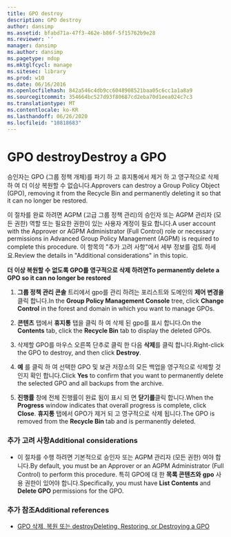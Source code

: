 ```yaml
---
title: GPO destroy
description: GPO destroy
author: dansimp
ms.assetid: bfabd71a-47f3-462e-b86f-5f15762b9e28
ms.reviewer: ''
manager: dansimp
ms.author: dansimp
ms.pagetype: mdop
ms.mktglfcycl: manage
ms.sitesec: library
ms.prod: w10
ms.date: 06/16/2016
ms.openlocfilehash: 842a546c4db9cc6048908521baa05c6cc1a1a8a9
ms.sourcegitcommit: 354664bc527d93f80687cd2eba70d1eea024c7c3
ms.translationtype: MT
ms.contentlocale: ko-KR
ms.lasthandoff: 06/26/2020
ms.locfileid: "10818683"
---
```

# <span data-ttu-id="5150f-103">GPO destroy</span><span class="sxs-lookup"><span data-stu-id="5150f-103">Destroy a GPO</span></span>


<span data-ttu-id="5150f-104">승인자는 GPO (그룹 정책 개체)를 파기 하 고 휴지통에서 제거 하 고 영구적으로 삭제 하 여 더 이상 복원할 수 없습니다.</span><span class="sxs-lookup"><span data-stu-id="5150f-104">Approvers can destroy a Group Policy Object (GPO), removing it from the Recycle Bin and permanently deleting it so that it can no longer be restored.</span></span>

<span data-ttu-id="5150f-105">이 절차를 완료 하려면 AGPM (고급 그룹 정책 관리)의 승인자 또는 AGPM 관리자 (모든 권한) 역할 또는 필요한 권한이 있는 사용자 계정이 필요 합니다.</span><span class="sxs-lookup"><span data-stu-id="5150f-105">A user account with the Approver or AGPM Administrator (Full Control) role or necessary permissions in Advanced Group Policy Management (AGPM) is required to complete this procedure.</span></span> <span data-ttu-id="5150f-106">이 항목의 "추가 고려 사항"에서 세부 정보를 검토 하세요.</span><span class="sxs-lookup"><span data-stu-id="5150f-106">Review the details in "Additional considerations" in this topic.</span></span>

**<span data-ttu-id="5150f-107">더 이상 복원할 수 없도록 GPO를 영구적으로 삭제 하려면</span><span class="sxs-lookup"><span data-stu-id="5150f-107">To permanently delete a GPO so it can no longer be restored</span></span>**

1.  <span data-ttu-id="5150f-108">**그룹 정책 관리 콘솔** 트리에서 gpo를 관리 하려는 포리스트와 도메인의 **제어 변경을** 클릭 합니다.</span><span class="sxs-lookup"><span data-stu-id="5150f-108">In the **Group Policy Management Console** tree, click **Change Control** in the forest and domain in which you want to manage GPOs.</span></span>

2.  <span data-ttu-id="5150f-109">**콘텐츠** 탭에서 **휴지통** 탭을 클릭 하 여 삭제 된 gpo를 표시 합니다.</span><span class="sxs-lookup"><span data-stu-id="5150f-109">On the **Contents** tab, click the **Recycle Bin** tab to display the deleted GPOs.</span></span>

3.  <span data-ttu-id="5150f-110">삭제할 GPO를 마우스 오른쪽 단추로 클릭 한 다음 **삭제**를 클릭 합니다.</span><span class="sxs-lookup"><span data-stu-id="5150f-110">Right-click the GPO to destroy, and then click **Destroy**.</span></span>

4.  <span data-ttu-id="5150f-111">**예** 를 클릭 하 여 선택한 GPO 및 보관 저장소의 모든 백업을 영구적으로 삭제할 것인지 확인 합니다.</span><span class="sxs-lookup"><span data-stu-id="5150f-111">Click **Yes** to confirm that you want to permanently delete the selected GPO and all backups from the archive.</span></span>

5.  <span data-ttu-id="5150f-112">**진행률** 창에 전체 진행률이 완료 됨이 표시 되 면 **닫기를**클릭 합니다.</span><span class="sxs-lookup"><span data-stu-id="5150f-112">When the **Progress** window indicates that overall progress is complete, click **Close**.</span></span> <span data-ttu-id="5150f-113">**휴지통** 탭에서 GPO가 제거 되 고 영구적으로 삭제 됩니다.</span><span class="sxs-lookup"><span data-stu-id="5150f-113">The GPO is removed from the **Recycle Bin** tab and is permanently deleted.</span></span>

### <span data-ttu-id="5150f-114">추가 고려 사항</span><span class="sxs-lookup"><span data-stu-id="5150f-114">Additional considerations</span></span>

-   <span data-ttu-id="5150f-115">이 절차를 수행 하려면 기본적으로 승인자 또는 AGPM 관리자 (모든 권한) 여야 합니다.</span><span class="sxs-lookup"><span data-stu-id="5150f-115">By default, you must be an Approver or an AGPM Administrator (Full Control) to perform this procedure.</span></span> <span data-ttu-id="5150f-116">특히 GPO에 대 한 **목록 콘텐츠와** **gpo** 사용 권한이 있어야 합니다.</span><span class="sxs-lookup"><span data-stu-id="5150f-116">Specifically, you must have **List Contents** and **Delete GPO** permissions for the GPO.</span></span>

### <span data-ttu-id="5150f-117">추가 참조</span><span class="sxs-lookup"><span data-stu-id="5150f-117">Additional references</span></span>

-   [<span data-ttu-id="5150f-118">GPO 삭제, 복원 또는 destroy</span><span class="sxs-lookup"><span data-stu-id="5150f-118">Deleting, Restoring, or Destroying a GPO</span></span>](deleting-restoring-or-destroying-a-gpo-agpm30ops.md)

 

 





